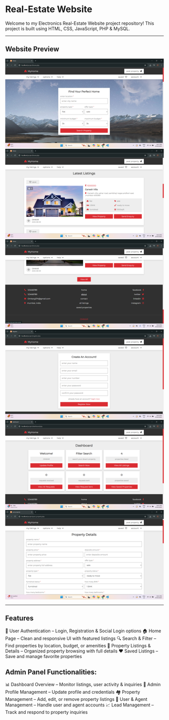 # Real-Estate Website

Welcome to my Electronics Real-Estate Website project repository! This project is built using HTML, CSS, JavaScript, PHP & MySQL.

---

## Website Preview

![Image 1](img1.png)  
![Image 3](img3.png)  
![Image 4](img4.png)  
![Image 5](img5.png)  
![Image 6](img6.png)  
![Image 7](img7.png)

---

## Features  
 🔐 User Authentication – Login, Registration & Social Login options
 🏠 Home Page – Clean and responsive UI with featured listings
 🔍 Search & Filter – Find properties by location, budget, or amenities
 📄 Property Listings & Details – Organized property browsing with full details
 ❤️ Saved Listings – Save and manage favorite properties

## Admin Panel Functionalities:
 📊 Dashboard Overview – Monitor listings, user activity & inquiries
 👤 Admin Profile Management – Update profile and credentials
 🏘️ Property Management – Add, edit, or remove property listings
 👥 User & Agent Management – Handle user and agent accounts
 📈 Lead Management – Track and respond to property inquiries
